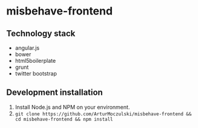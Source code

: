 misbehave-frontend
==================

Technology stack
------------------
* angular.js
* bower
* html5boilerplate
* grunt
* twitter bootstrap

Development installation
------------------------
1. Install Node.js and NPM on your environment.
2. `git clone https://github.com/ArturMoczulski/misbehave-frontend && cd misbehave-frontend && npm install`
